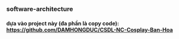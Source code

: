 ### software-architecture
#### dựa vào project này (đa phần là copy code): https://github.com/DAMHONGDUC/CSDL-NC-Cosplay-Ban-Hoa

